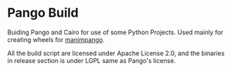 # Pango Build

Buiding Pango and Cairo for use of some Python Projects. Used mainly for creating wheels for
[manimpango](https://github.com/manimcommunity/manim).

All the build script are licensed under Apache License 2.0, and the binaries in release section
is under LGPL same as Pango's license.
